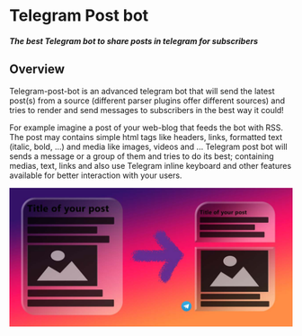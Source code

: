 # Telegram Post bot
##### The best Telegram bot to share posts in telegram for subscribers

## Overview
Telegram-post-bot is an advanced telegram bot that will send the latest post(s) from a source (different parser plugins offer different sources) and tries to render and send messages to subscribers in the best way it could!

For example imagine a post of your web-blog that feeds the bot with RSS. The post may contains simple html tags like headers, links, formatted text (italic, bold, ...) and media like images, videos and ... Telegram post bot will sends a message or a group of them and tries to do its best; containing medias, text, links and also use Telegram inline keyboard and other features available for better interaction with your users.

![](Docs/banner.jpg)